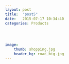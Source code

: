 ```yaml
---
layout: post
title:  "post5"
date:   2015-07-17 10:34:40
categories: Products




image:
    thumb: shopping.jpg
    header_bg: road_big.jpg
---
```


